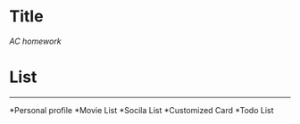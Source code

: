 # Title
  *AC homework*
  
  
# List
---
  *Personal profile
  *Movie List
  *Socila List
  *Customized Card
  *Todo List
